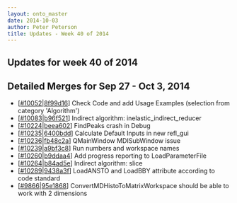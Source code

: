 ```yaml
---
layout: onto_master
date: 2014-10-03
author: Peter Peterson
title: Updates - Week 40 of 2014
---
```

Updates for week 40 of 2014
---------------------------

Detailed Merges for Sep 27 - Oct 3, 2014
----------------------------------------
* \[[#10052](http://trac.mantidproject.org/mantid/ticket/10052)\|[8f99d16](https://github.com/mantidproject/mantid/commit/8f99d162a0596afcbfd3997504c1f63ef34dbbb5)\] Check Code and add Usage Examples (selection from category 'Algorithm')
* \[[#10083](http://trac.mantidproject.org/mantid/ticket/10083)\|[b96f521](https://github.com/mantidproject/mantid/commit/b96f5215ade70f0d22c3bc79ff32a277319a5c62)\] Indirect algorithm: inelastic_indirect_reducer
* \[[#10224](http://trac.mantidproject.org/mantid/ticket/10224)\|[beea602](https://github.com/mantidproject/mantid/commit/beea602155a4d6edfbc167362711cadba0572668)\] FindPeaks crash in Debug
* \[[#10235](http://trac.mantidproject.org/mantid/ticket/10235)\|[6400bdd](https://github.com/mantidproject/mantid/commit/6400bdd9f6d0409574264ebb82f242ff6cd893cb)\] Calculate Default Inputs in new refl_gui
* \[[#10236](http://trac.mantidproject.org/mantid/ticket/10236)\|[fb48c2a](https://github.com/mantidproject/mantid/commit/fb48c2a9a1860f115328fb43a83109b96b0efbaa)\] QMainWindow MDISubWindow issue
* \[[#10239](http://trac.mantidproject.org/mantid/ticket/10239)\|[a9bf3c8](https://github.com/mantidproject/mantid/commit/a9bf3c8e091d51934e6e5cc5e930506cca8faaf2)\] Run numbers and workspace names
* \[[#10260](http://trac.mantidproject.org/mantid/ticket/10260)\|[b9ddaa4](https://github.com/mantidproject/mantid/commit/b9ddaa464db796ef5bde0bc294ef33a726e4844a)\] Add progress reporting to LoadParameterFile
* \[[#10264](http://trac.mantidproject.org/mantid/ticket/10264)\|[b84ad5e](https://github.com/mantidproject/mantid/commit/b84ad5e82e1c8f85c6cf36c24e4149d981d5c3f9)\] Indirect algorithm: slice
* \[[#10289](http://trac.mantidproject.org/mantid/ticket/10289)\|[9438a3f](https://github.com/mantidproject/mantid/commit/9438a3f55b2e138f42bf2e4c77125ad13ac51a7d)\] LoadANSTO and LoadBBY attribute according to code standard
* \[[#9866](http://trac.mantidproject.org/mantid/ticket/9866)\|[95e1868](https://github.com/mantidproject/mantid/commit/95e186893ba0eb2fe30dd8eb0d471f9eaf566f2e)\] ConvertMDHistoToMatrixWorkspace should be able to work with 2 dimensions
